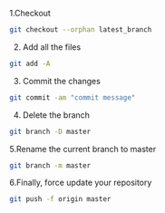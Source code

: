 1.Checkout

```bash
git checkout --orphan latest_branch
```

2. Add all the files

```bash
git add -A
```

3. Commit the changes

```bash
git commit -am "commit message"
```

4. Delete the branch

```bash
git branch -D master
```

5.Rename the current branch to master

```bash
git branch -m master
```

6.Finally, force update your repository

```bash
git push -f origin master
```
